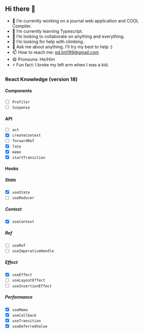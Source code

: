 ## Hi there 👋

<!--
**edward-20/edward-20** is a ✨ _special_ ✨ repository because its `README.md` (this file) appears on your GitHub profile.

Here are some ideas to get you started:
-->
- 🔭 I’m currently working on a journal web application and COOL Compiler.
- 🌱 I’m currently learning Typescript.
- 👯 I’m looking to collaborate on anything and everything.
- 🤔 I’m looking for help with climbing.
- 💬 Ask me about anything. I'll try my best to help :)
- 📫 How to reach me: ed.lim199@gmail.com
- 😄 Pronouns: He/Him
- ⚡ Fun fact: I broke my left arm when I was a kid.

### React Knowledge (version 18)
#### Components
- [ ] `Profiler`
- [ ] `Suspense`
#### API
- [ ] `act`
- [x] `createContext`
- [ ] `forwardRef`
- [x] `lazy`
- [x] `memo`
- [x] `startTransition`
#### Hooks
##### State
- [x] `useState`
- [ ] `useReducer`
##### Context
- [x] `useContext`
##### Ref
- [ ] `useRef`
- [ ] `useImperativeHandle`
##### Effect
- [x] `useEffect`
- [ ] `useLayoutEffect`
- [ ] `useInsertionEffect`
##### Performance
- [x] `useMemo`
- [x] `useCallback`
- [x] `useTransition`
- [x] `useDeferredValue`
